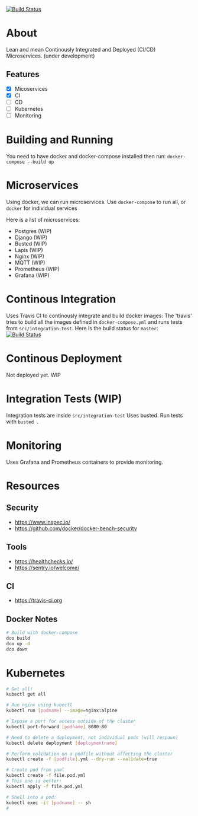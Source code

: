 [![Build Status](https://travis-ci.com/zunware/fragata.svg?branch=master)](https://travis-ci.com/zunware/fragata)


# About
Lean and mean Continously Integrated and Deployed (CI/CD) Microservices.
(under development)

## Features

- [x] Micoservices
- [x] CI
- [ ] CD
- [ ] Kubernetes
- [ ] Monitoring

# Building and Running

You need to have docker and docker-compose installed then run:
`docker-compose --build up`

# Microservices

Using docker, we can run microservices. Use `docker-compose` to run all, or `docker` for individual services

Here is a list of microservices:

- Postgres (WIP)
- Django (WIP)
- Busted (WIP)
- Lapis (WIP)
- Nginx (WIP)
- MQTT (WIP)
- Prometheus (WIP)
- Grafana (WIP)

# Continous Integration
Uses Travis CI to continously integrate and build docker images:
The 'travis' tries to build all the images defined in `docker-compose.yml` and runs tests from `src/integration-test`.
Here is the build status for `master`: [![Build Status](https://travis-ci.com/zunware/fragata.svg?branch=master)](https://travis-ci.com/zunware/fragata)


# Continous Deployment
Not deployed yet. WIP


# Integration Tests (WIP)

Integration tests are inside `src/integration-test`
Uses busted. Run tests with `busted .`

# Monitoring

Uses Grafana and Prometheus containers to provide monitoring.

# Resources

## Security
- https://www.inspec.io/
- https://github.com/docker/docker-bench-security

## Tools
- https://healthchecks.io/
- https://sentry.io/welcome/

## CI
- https://travis-ci.org



## Docker Notes

```bash
# Build with docker-compose
dco build
dco up -d
dco down
```



# Kubernetes

```bash
# Get all!
kubectl get all

# Run nginx using kubectl
kubectl run [podname] --image=nginx:alpine

# Expose a port for access outside of the cluster
kubectl port-forward [podname] 8080:80

# Need to delete a deployment, not individual pods (will respawn)
kubectl delete deployment [deploymentname]

# Perform validation on a podfile without affecting the cluster
kubectl create -f [podfile].yml --dry-run --validate=true

# Create pod from yaml
kubectl create -f file.pod.yml
# This one is better:
kubectl apply -f file.pod.yml

# Shell into a pod:
kubectl exec -it [podname] -- sh
#
```

